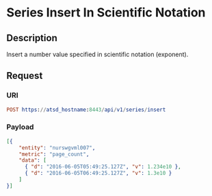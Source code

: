 # Series Insert In Scientific Notation

## Description

Insert a number value specified in scientific notation (exponent).

## Request

### URI

```elm
POST https://atsd_hostname:8443/api/v1/series/insert
```

### Payload
```json
[{
    "entity": "nurswgvml007",
    "metric": "page_count",
    "data": [
      { "d": "2016-06-05T05:49:25.127Z", "v": 1.234e10 },
      { "d": "2016-06-05T06:49:25.127Z", "v": 1.3e10 }
    ]
}]
```

